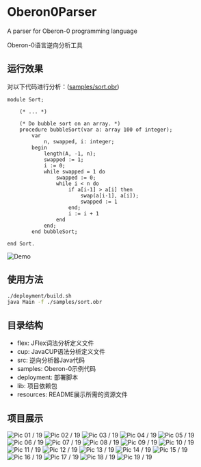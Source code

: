 # Oberon0Parser

A parser for Oberon-0 programming language

Oberon-0语言逆向分析工具

## 运行效果

对以下代码进行分析：([samples/sort.obr](samples/sort.obr))
```
module Sort;

    (* ... *)

    (* Do bubble sort on an array. *)
    procedure bubbleSort(var a: array 100 of integer);
        var
            n, swapped, i: integer;
        begin
            length(A, -1, n);
            swapped := 1;
            i := 0;
            while swapped = 1 do
                swapped := 0;
                while i < n do
                    if a[i-1] > a[i] then
                        swap(a[i-1], a[i]);
                        swapped := 1
                    end;
                    i := i + 1
                end
            end;
        end bubbleSort;

end Sort.
```

![Demo](resources/demo.png)

## 使用方法

```bash
./deployment/build.sh
java Main -f ./samples/sort.obr
```

## 目录结构

- flex: JFlex词法分析定义文件
- cup: JavaCUP语法分析定义文件
- src: 逆向分析器Java代码
- samples: Oberon-0示例代码
- deployment: 部署脚本
- lib: 项目依赖包
- resources: README展示所需的资源文件

## 项目展示

![Pic 01 / 19](resources/presentation/01.png)
![Pic 02 / 19](resources/presentation/02.png)
![Pic 03 / 19](resources/presentation/03.png)
![Pic 04 / 19](resources/presentation/04.png)
![Pic 05 / 19](resources/presentation/05.png)
![Pic 06 / 19](resources/presentation/06.png)
![Pic 07 / 19](resources/presentation/07.png)
![Pic 08 / 19](resources/presentation/08.png)
![Pic 09 / 19](resources/presentation/09.png)
![Pic 10 / 19](resources/presentation/10.png)
![Pic 11 / 19](resources/presentation/11.png)
![Pic 12 / 19](resources/presentation/12.png)
![Pic 13 / 19](resources/presentation/13.png)
![Pic 14 / 19](resources/presentation/14.png)
![Pic 15 / 19](resources/presentation/15.png)
![Pic 16 / 19](resources/presentation/16.png)
![Pic 17 / 19](resources/presentation/17.png)
![Pic 18 / 19](resources/presentation/18.png)
![Pic 19 / 19](resources/presentation/19.png)
